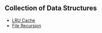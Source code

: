 ## Collection of Data Structures

-   [LRU Cache](./problem_1.py)
-   [File Recursion](./problem_2.py)

